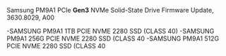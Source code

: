 Samsung PM9A1 PCIe **Gen3** NVMe Solid-State Drive Firmware Update, 3630.8029, A00

-SAMSUNG PM9A1 1TB PCIE NVME 2280 SSD (CLASS 40)
-SAMSUNG PM9A1 256G PCIE NVME 2280 SSD (CLASS 40
-SAMSUNG PM9A1 512G PCIE NVME 2280 SSD (CLASS 40
